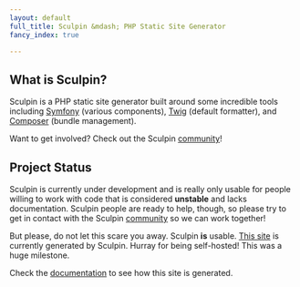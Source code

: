 ```yaml
---
layout: default
full_title: Sculpin &mdash; PHP Static Site Generator
fancy_index: true

---
```


## What is Sculpin?

Sculpin is a PHP static site generator built around some incredible tools
including [Symfony](http://symfony.com/) (various components),
[Twig](http://twig.sensiolabs.org/) (default formatter),
and [Composer](http://packagist.org) (bundle management).

Want to get involved? Check out the Sculpin [community]({{site.url}}/community)!


## Project Status

Sculpin is currently under development and is really only usable for people
willing to work with code that is considered **unstable** and lacks documentation.
Sculpin people are ready to help, though, so please try to get in contact with
the Sculpin [community]({{site.url}}) so we can work together!

But please, do not let this scare you away. Sculpin **is** usable.
[This site](https://github.com/sculpin/getsculpin.com) is currently generated
by Sculpin. Hurray for being self-hosted! This was a huge milestone.

Check the [documentation]({{site.url}}/documentation) to see how this site is
generated.
